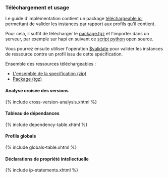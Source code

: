 ### Téléchargement et usage

Le guide d'implémentation contient un package [téléchargeable ici](package.tgz) permettant de valider les instances par rapport aux profils qu'il contient.

Pour cela, il suffit de télécharger le [package.tgz](package.tgz) et l'importer dans un serveur, par exemple sur hapi en suivant ce [script python](https://github.com/nmdp-bioinformatics/igloader) open source.

Vous pourrez ensuite utiliser l'opération [$validate](https://www.hl7.org/fhir/resource-operation-validate.html) pour valider les instances de ressource contre un profil issu de cette spécification.

Ensemble des ressources téléchargeables :

* [L'ensemble de la specification (zip)](full-ig.zip)
* [Package (tgz)](package.tgz)

#### Analyse croisée des versions

{% include cross-version-analysis.xhtml %}

#### Tableau de dépendances

{% include dependency-table.xhtml %}

#### Profils globals

{% include globals-table.xhtml %}

#### Déclarations de propriété intellectuelle

{% include ip-statements.xhtml %}